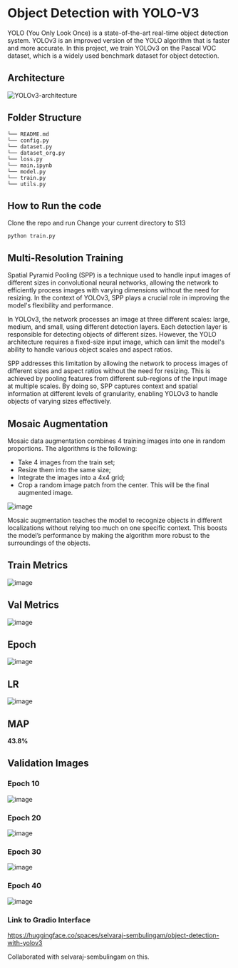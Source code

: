 # Object Detection with YOLO-V3

YOLO (You Only Look Once) is a state-of-the-art real-time object detection system. YOLOv3 is an improved version of the YOLO algorithm that is faster and more accurate. In this project, we train YOLOv3 on the Pascal VOC dataset, which is a widely used benchmark dataset for object detection.


## Architecture
![YOLOv3-architecture](https://github.com/selvaraj-sembulingam/ERA-V1/assets/66372829/043a5fff-9619-4863-8a23-67c5a87a94fe)


## Folder Structure
```
└── README.md
└── config.py
└── dataset.py
└── dataset_org.py
└── loss.py
└── main.ipynb
└── model.py
└── train.py
└── utils.py
```

## How to Run the code
Clone the repo and run
Change your current directory to S13
```
python train.py
```


## Multi-Resolution Training
Spatial Pyramid Pooling (SPP) is a technique used to handle input images of different sizes in convolutional neural networks, allowing the network to efficiently process images with varying dimensions without the need for resizing. In the context of YOLOv3, SPP plays a crucial role in improving the model's flexibility and performance.

In YOLOv3, the network processes an image at three different scales: large, medium, and small, using different detection layers. Each detection layer is responsible for detecting objects of different sizes. However, the YOLO architecture requires a fixed-size input image, which can limit the model's ability to handle various object scales and aspect ratios.

SPP addresses this limitation by allowing the network to process images of different sizes and aspect ratios without the need for resizing. This is achieved by pooling features from different sub-regions of the input image at multiple scales. By doing so, SPP captures context and spatial information at different levels of granularity, enabling YOLOv3 to handle objects of varying sizes effectively.


## Mosaic Augmentation
Mosaic data augmentation combines 4 training images into one in random proportions. The algorithms is the following:

* Take 4 images from the train set;
* Resize them into the same size;
* Integrate the images into a 4x4 grid;
* Crop a random image patch from the center. This will be the final augmented image.

![image](https://github.com/selvaraj-sembulingam/ERA-V1/assets/66372829/6a19fb32-ca83-4e0f-98df-42fb278a8956)

Mosaic augmentation teaches the model to recognize objects in different localizations without relying too much on one specific context. This boosts the model’s performance by making the algorithm more robust to the surroundings of the objects.


## Train Metrics
![image](https://github.com/selvaraj-sembulingam/ERA-V1/assets/66372829/a54b957d-bca9-4117-a7f8-98d0be8ff0c8)


## Val Metrics
![image](https://github.com/selvaraj-sembulingam/ERA-V1/assets/66372829/4ffac9f0-2f64-411d-a038-10e1dddc8648)


## Epoch
![image](https://github.com/selvaraj-sembulingam/ERA-V1/assets/66372829/eece0145-9cae-435c-a0f6-891277a6c33e)


## LR
![image](https://github.com/selvaraj-sembulingam/ERA-V1/assets/66372829/8e33f6f5-af0b-4fe2-9708-a2ff4735a2ec)


## MAP
**43.8%**

## Validation Images

### Epoch 10
![image](https://github.com/selvaraj-sembulingam/ERA-V1/assets/66372829/c6bdffdb-9a06-4134-97c1-08fd175e0910)


### Epoch 20
![image](https://github.com/selvaraj-sembulingam/ERA-V1/assets/66372829/67f08b98-359f-48df-a7a2-2f1de8ac8bde)


### Epoch 30
![image](https://github.com/selvaraj-sembulingam/ERA-V1/assets/66372829/24ca5831-617b-457d-b9c9-a235bff2dff8)


### Epoch 40
![image](https://github.com/selvaraj-sembulingam/ERA-V1/assets/66372829/581eb40c-aa7a-4fb8-8a04-3f599bb3aca3)


### Link to Gradio Interface
https://huggingface.co/spaces/selvaraj-sembulingam/object-detection-with-yolov3

Collaborated with selvaraj-sembulingam on this.


